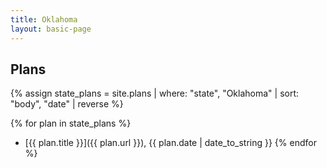 ```yaml
---
title: Oklahoma
layout: basic-page
---
```


Plans
---

{% assign state_plans = site.plans | where: "state", "Oklahoma" | sort: "body", "date" | reverse %}

{% for plan in state_plans %}
- [{{ plan.title }}]({{ plan.url }}), {{ plan.date | date_to_string }}
{% endfor %}
